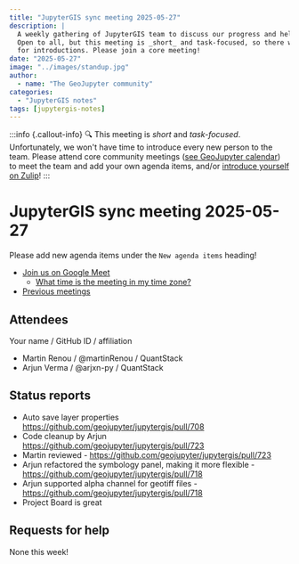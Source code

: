 ```yaml
---
title: "JupyterGIS sync meeting 2025-05-27"
description: |
  A weekly gathering of JupyterGIS team to discuss our progress and help each other out.
  Open to all, but this meeting is _short_ and task-focused, so there will not be time
  for introductions. Please join a core meeting!
date: "2025-05-27"
image: "../images/standup.jpg"
author:
  - name: "The GeoJupyter community"
categories:
  - "JupyterGIS notes"
tags: [jupytergis-notes]
---
```


:::info {.callout-info}
:mag: This meeting is _short_ and _task-focused_. Unfortunately, we won't have time to
introduce every new person to the team. Please attend core community meetings ([see
GeoJupyter calendar](https://geojupyter.org/calendar)) to meet the team and add your own
agenda items, and/or
[introduce yourself on Zulip](https://jupyter.zulipchat.com/#narrow/channel/471314-geojupyter/topic/Welcome)!
:::

# JupyterGIS sync meeting 2025-05-27

Please add new agenda items under the `New agenda items` heading!

- [Join us on Google Meet](https://meet.google.com/zhk-vygf-gke)
  - [What time is the meeting in my time zone?](https://dateful.com/convert/utc?t=4pm)
- [Previous meetings](https://geojupyter.org/blog/#category=JupyterGIS%20notes)


## Attendees

Your name / GitHub ID / affiliation

* Martin Renou / \@martinRenou / QuantStack
* Arjun Verma / \@arjxn-py / QuantStack


## Status reports

* Auto save layer properties https://github.com/geojupyter/jupytergis/pull/708
* Code cleanup by Arjun https://github.com/geojupyter/jupytergis/pull/723
* Martin reviewed - https://github.com/geojupyter/jupytergis/pull/723
* Arjun refactored the symbology panel, making it more flexible - https://github.com/geojupyter/jupytergis/pull/718
* Arjun supported alpha channel for geotiff files - https://github.com/geojupyter/jupytergis/pull/718
* Project Board is great

## Requests for help

None this week!
